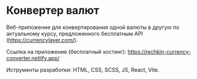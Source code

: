 # Конвертер валют

Веб-приложение для конвертирования одной валюты в другую по актуальному курсу, предложенного бесплатным API (https://currencylayer.com/).

Ссылка на приложение (бесплатный хостинг): https://rechkin-currency-converter.netlify.app/

Иструменты разработки: HTML, CSS, SCSS, JS, React, Vite.
